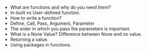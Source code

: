 * What are functions and why do you need them?
* In-built vs User-defined function. 
* How to write a function?
* Define, Call, Pass, Argument, Parameter
* The order in which you pass the parameters is important.   
* What is a None Value? Difference between None and no value. 
* Returning a value. 
* Using packages in functions.